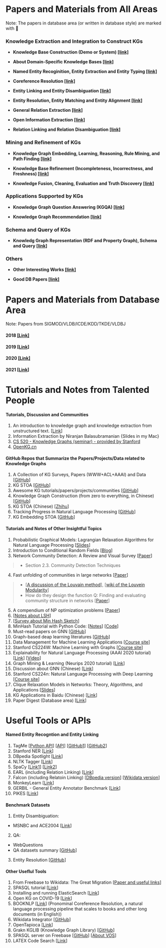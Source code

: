 Papers and Materials from All Areas
======
Note: The papers in database area (or written in database style) are marked with 🌟 

### Knowledge Extraction and Integration to Construct KGs
* __Knowledge Base Construction (Demo or System) [[link]](https://github.com/heathersherry/Knowledge-Graph-Tutorials-and-Papers/blob/master/topics/Knowledge%20Base%20Construction%20(Demo%20or%20System).md)__

* __About Domain-Specific Knowledge Bases [[link]](https://github.com/heathersherry/Knowledge-Graph-Tutorials-and-Papers/blob/master/topics/About%20Domain-Specific%20Knowledge%20Bases.md)__

* __Named Entity Recoginition, Entity Extraction and Entity Typing [[link]](https://github.com/heathersherry/Knowledge-Graph-Tutorials-and-Papers/blob/master/topics/Named%20Entity%20Recoginition%2C%20Entity%20Extraction%20and%20Entity%20Typing.md)__

* __Coreference Resolution [[link]](https://github.com/heathersherry/Knowledge-Graph-Tutorials-and-Papers/blob/master/topics/Coreference%20Resolution.md)__

* __Entity Linking and Entity Disambiguation [[link]](https://github.com/heathersherry/Knowledge-Graph-Tutorials-and-Papers/blob/master/topics/Entity%20Linking%20and%20Entity%20Disambiguation.md)__

* __Entity Resolution, Entity Matching and Entity Alignment [[link]](https://github.com/heathersherry/Knowledge-Graph-Tutorials-and-Papers/blob/master/topics/Entity%20Resolution%2C%20Entity%20Matching%20and%20Entity%20Alignment.md)__

* __General Relation Extraction [[link]](https://github.com/heathersherry/Knowledge-Graph-Tutorials-and-Papers/blob/master/topics/Relation%20Extraction.md)__

* __Open Information Extraction [[link]](https://github.com/heathersherry/Knowledge-Graph-Tutorials-and-Papers/blob/master/topics/Open%20Information%20Extraction.md)__

* __Relation Linking and Relation Disambiguation [[link]](https://github.com/heathersherry/Knowledge-Graph-Tutorials-and-Papers/blob/master/topics/Relation%20Linking%20and%20Relation%20Disambiguation.md)__

### Mining and Refinement of KGs
* __Knowledge Graph Embedding, Learning, Reasoning, Rule Mining, and Path Finding [[link]](https://github.com/heathersherry/Knowledge-Graph-Tutorials-and-Papers/blob/master/topics/Knowledge%20Graph%20Embedding%2C%20Learning%2C%20Reasoning%2C%20Rule%20Mining%2C%20and%20Path%20Finding.md)__

* __Knowledge Base Refinement (Incompleteness, Incorrectness, and Freshness) [[link]](https://github.com/heathersherry/Knowledge-Graph-Tutorials-and-Papers/blob/master/topics/Knowledge%20Base%20Refinement%20(Incompleteness%2C%20Incorrectness%2C%20and%20Freshness).md)__

* __Knowledge Fusion, Cleaning, Evaluation and Truth Discovery [[link]](https://github.com/heathersherry/Knowledge-Graph-Tutorials-and-Papers/blob/master/topics/Knowledge%20Fusion%2C%20Cleaning%2C%20Evaluation%20and%20Truth%20Discovery.md)__

### Applications Supported by KGs
* __Knowledge Graph Question Answering (KGQA) [[link]](https://github.com/heathersherry/Knowledge-Graph-Tutorials-and-Papers/blob/master/topics/Knowledge%20Graph%20Question%20Answering%20(KGQA).md)__

* __Knowledge Graph Recommendation [[link]](https://github.com/heathersherry/Knowledge-Graph-Tutorials-and-Papers/blob/master/topics/Knowledge%20Graph%20Recommendation.md)__

### Schema and Query of KGs
* __Knowledg Graph Representation (RDF and Property Graph), Schema and Query [[link]](https://github.com/heathersherry/Knowledge-Graph-Tutorials-and-Papers/blob/master/topics/Knowledg%20Graph%20Representation%20(RDF%20and%20Property%20Graph)%20and%20Schema.md)__

### Others
* __Other Interesting Works [[link]](https://github.com/heathersherry/Knowledge-Graph-Tutorials-and-Papers/blob/master/topics/Other%20Interesting%20Works.md)__

* __Good DB Papers [[link]](https://github.com/heathersherry/Knowledge-Graph-Tutorials-and-Papers/blob/master/topics/Good%20DB%20papers.md)__

Papers and Materials from Database Area
======
Note: Papers from SIGMOD/VLDB/ICDE/KDD/TKDE/VLDBJ

#### 2018 [[Link]](https://github.com/heathersherry/Knowledge-Graphs-and-Data-Integration-in-Database-Conferences-2018)
#### 2019 [[Link]](https://github.com/heathersherry/Knowledge-Graphs-and-Data-Integration-in-Database-Conferences-2019)
#### 2020 [[Link]](https://github.com/heathersherry/Knowledge-Graphs-and-Data-Integration-in-Database-Conferences-2020-)
#### 2021 [[Link]](https://github.com/heathersherry/Knowledge-Graph-Tutorials-and-Papers/blob/master/topics/DB-2021.md)

Tutorials and Notes from Talented People
=====
#### Tutorials, Discussion and Communities
1. An introduction to knowledge graph and knowledge extraction from unstructured text. [[Link](https://kgtutorial.github.io)]
2. Information Extraction by Niranjan Balasubramanian {Slides in my Mac}
3. [CS 520 - Knowledge Graphs (seminar) - provided by Stanford](https://web.stanford.edu/class/cs520/)
4. [OpenKG.cn](http://www.openkg.cn/home)

#### GitHub Repos that Summarize the Papers/Projects/Data related to Knowledge Graphs
1. A Collection of KG Surveys, Papers (WWW+ACL+AAAI) and Data [[GitHub](https://github.com/shaoxiongji/knowledge-graphs#survey)]
2. KG STOA [[GitHub](https://github.com/impillar/knowledge_graph/blob/master/README.md)]
3. Awesome KG tutorials/papers/projects/communities [[GitHub](https://github.com/BrambleXu/knowledge-graph-learning)]
4. Knowledge Graph Construction (from zero to everything, in Chinese) [[GitHub](https://github.com/Pelhans/Z_knowledge_graph)]
5. KG STOA (Chinese) [[Zhihu](https://zhuanlan.zhihu.com/p/44904796)]
6. Tracking Progress in Natural Language Processing [[GitHub](https://github.com/sebastianruder/NLP-progress)]
7. KG Embedding STOA [[GitHub](https://github.com/xinguoxia/KGE)]


#### Tutorials and Notes of Other Insightful Topics
1. Probabilistic Graphical Models: Lagrangian Relaxation Algorithms for Natural Language Processing [[Slides](http://people.csail.mit.edu/dsontag/courses/pgm12/slides/lecture3.pdf)]
2. Introduction to Conditional Random Fields [[Blog](http://blog.echen.me/2012/01/03/introduction-to-conditional-random-fields/)]
3. Network Community Detection: A Review and Visual Survey [[Paper](https://arxiv.org/pdf/1708.00977.pdf)]
> * Section 2.3. Community Detection Techniques 
4. Fast unfolding of communities in large networks [[Paper](https://arxiv.org/pdf/0803.0476.pdf)]
> * [[A discussion of the Louvain method](https://www.quora.com/Is-there-a-simple-explanation-of-the-Louvain-Method-of-community-detection)], [[wiki of the Louvein Modularity](https://en.wikipedia.org/wiki/Louvain_Modularity)]
> * How do they design the function Q: Finding and evaluating community structure in networks [[Paper](https://arxiv.org/abs/cond-mat/0308217)]
5. A compendium of NP optimization problems [[Paper](https://www.semanticscholar.org/paper/A-compendium-of-NP-optimization-problems-Crescenzi-Kann/d5a16ac8dd6781090292b7db0a21e4240ffe56b0)]
6. [[Notes about LSH](https://blog.csdn.net/yc461515457/article/details/48845775)]
7. [[Survey about Min Hash Sketch](http://www.cohenwang.com/edith/Surveys/minhash.pdf)]
8. MinHash Tutorial with Python Code: [[Notes](https://mccormickml.com/2015/06/12/minhash-tutorial-with-python-code/)] [[Code](https://github.com/chrisjmccormick/MinHash)]
9. Must-read papers on GNN [[GitHub](https://github.com/thunlp/GNNPapers)]
10. Graph-based deap learning literatures [[GitHub](https://github.com/naganandy/graph-based-deep-learning-literature)]
11. Data Management for Machine Learning Applications [[Course site](https://thodrek.github.io/CS839_spring18/)]
12. Stanford CS224W: Machine Learning with Graphs [[Course site](http://web.stanford.edu/class/cs224w/)]
13. Explainability for Natural Language Processing (AAAI 2020 tutorial) [[Link](http://www.aacl2020.org/program/tutorials/#t4-explainability-for-natural-language-processing)] [[Video](https://www.youtube.com/watch?v=3tnrGe_JA0s&feature=youtu.be)]
14. Graph Mining & Learning (Neurips 2020 tutorial) [[Link](https://gm-neurips-2020.github.io)]
15. Discussion about GNN (Chinese) [[Link](https://developer.aliyun.com/article/741923?utm_content=g_1000099113)]
16. Stanford CS224n: Natural Language Processing with Deep Learning [[Course site](http://web.stanford.edu/class/cs224n/)]
17. Clique Relaxation Models in Networks: Theory, Algorithms, and Applications [[Slides](https://www.slideshare.net/ssakpi/clique-relaxation-models-in-networks-theory-algorithms-and-applications)]
18. KG Applications in Baidu (Chinese) [[Link](https://mp.weixin.qq.com/s/z3cp4PaAsA2zGLlgfYAtTg)]
19. Paper Digest (Database area) [[Link](https://www.paperdigest.org/category/database/)]

Useful Tools or APIs
====
#### Named Entity Recogntion and Entity Linking
1. TagMe [[Python API](https://pypi.org/project/tagme/)] [[API](https://tagme.d4science.org/tagme/)] [[GitHub1](https://github.com/marcocor/tagme-python)] [[GitHub2](https://github.com/gammaliu/tagme)]
2. Stanford NER [[Link](https://nlp.stanford.edu/software/CRF-NER.html)]
3. DBpedia Spotlight [[Link](https://www.dbpedia-spotlight.org/)]
4. NLTK Tagger [[Link](https://www.nltk.org/book/ch05.html)]
5. SpaCy [[Link1](https://spacy.io/api/annotation#section-named-entities)] [[Link2](https://towardsdatascience.com/named-entity-recognition-with-nltk-and-spacy-8c4a7d88e7da)]
6. EARL (including Relation Linking) [[Link](https://github.com/AskNowQA/EARL)]
7. Falcon (including Relatoin Linking) [[DBpedia version](https://github.com/AhmadSakor/falcon)] [[Wikidata version](https://github.com/SDM-TIB/falcon2.0)] 
8. MonkeyLearn [[Link](https://monkeylearn.com/blog/named-entity-recognition-python/)]
9. GERBIL - General Entity Annotator Benchmark [[Link](http://gerbil.aksw.org/gerbil/)]
10. PIKES [[Link](http://pikes.fbk.eu)]

#### Benchmark Datasets
1. Entity Disambiguation: 
* MSNBC and ACE2004 [[Link](https://users.dcc.uchile.cl/~hrosales/MSNBC_ACE2004_to_NIF.html)]
2. QA: 
* WebQuestions
* QA datasets summary [[GitHub](https://github.com/sebastianruder/NLP-progress/blob/master/english/question_answering.md)]
3. Entity Resolution [[GitHub](https://github.com/scify/JedAIToolkit/tree/master/data)]
 
#### Other Useflul Tools
1. From Freebase to Wikidata: The Great Migration [[Paper and useful links](https://static.googleusercontent.com/media/research.google.com/en//pubs/archive/44818.pdf)] 
2. SPASQL tutorial [[Link](https://www.w3.org/2009/Talks/0615-qbe/)]
3. Installing and running ElasticSearch [[Link](https://www.elastic.co/guide/en/elasticsearch/reference/current/targz.html)]
4. Open KG on COVID-19 [[Link](http://openkg.cn/dataset/covid-19-research)]
5. BOOKNLP [[Link](https://github.com/dbamman/book-nlp)] (Pronominal Coreference Resolution, a natural language processing pipeline that scales to books and other long documents (in English))
6. Wikidata Integrator [[GitHub](https://github.com/SuLab/WikidataIntegrator)]
7. OpenTapioca [[Link](https://opentapioca.readthedocs.io/en/latest/install.html)]
8. Grakn KGLIB (Knowledge Graph Library) [[GitHub](https://github.com/graknlabs/kglib)]
9. SPASQL server on Freebase [[GitHub](https://github.com/xwhan/Freebase-SPARQL-server-on-AWS)] [[About VOS](http://vos.openlinksw.com/owiki/wiki/VOS)]
10. LATEX Code Search [[Link](https://www.latex4technics.com/codesearch)]
